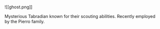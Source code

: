 ![[ghost.png]]

Mysterious Tabradian known for their scouting abilities. Recently employed by the Pierro family.